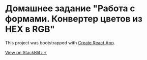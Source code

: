 # Домашнее задание "Работа с формами. Конвертер цветов из HEX в RGB"

This project was bootstrapped with [Create React App](https://github.com/facebook/create-react-app).

[View on StackBlitz ⚡️](https://stackblitz.com/edit/react-swlwgs)